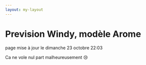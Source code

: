 ```yaml
---
layout: my-layout
---
```



# Prevision Windy, modèle Arome
page mise à jour le dimanche 23 octobre 22:03


Ca ne vole nul part malheureusement 😢


